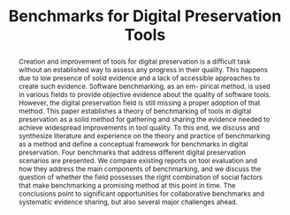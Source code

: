 ---
abstract: 'Creation and improvement of tools for digital preservation is a difficult
  task without an established way to assess any progress in their quality. This happens
  due to low presence of solid evidence and a lack of accessible approaches to create
  such evidence. Software benchmarking, as an em-

  pirical method, is used in various fields to provide objective evidence about the
  quality of software tools. However, the

  digital preservation field is still missing a proper adoption of that method. This
  paper establishes a theory of benchmarking of tools in digital preservation as a
  solid method

  for gathering and sharing the evidence needed to achieve widespread improvements
  in tool quality. To this end, we discuss and synthesize literature and experience
  on the theory and practice of benchmarking as a method and define a conceptual framework
  for benchmarks in digital preservation. Four benchmarks that address different digital
  preservation scenarios are presented. We compare existing reports on tool evaluation
  and how they address the main components of benchmarking, and we discuss the question
  of whether the field possesses the right combination of social factors that make
  benchmarking a promising method at this point in time. The conclusions point to
  significant opportunities for collaborative benchmarks and systematic evidence

  sharing, but also several major challenges ahead.'
creators:
- Kulmukhametov, Artur
- Duretec, Kresimir
- Rauber, Andreas
- Becker, Christoph
date: null
document_url: https://services.phaidra.univie.ac.at/api/object/o:429547/download
grand_parent: iPRES
institutions: []
keywords:
- benchmark
- digital preservation
- software quality
landing_page_url: https://phaidra.univie.ac.at/o:429547
language: eng
layout: publication
license: CC BY 4.0 International
notes_url: null
parent: iPRES 2015
presentation_url: null
publication_type: paper
size: 267974
source_name: iPRES
title: Benchmarks for Digital Preservation Tools
year: 2015
---